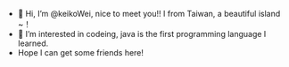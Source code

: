 - 👋 Hi, I’m @keikoWei, nice to meet you!! I from Taiwan, a beautiful island ~！
- 👀 I’m interested in codeing, java is the first programming language I learned.
-    Hope I can get some friends here!

<!---
keikoWei/keikoWei is a ✨ special ✨ repository because its `README.md` (this file) appears on your GitHub profile.
You can click the Preview link to take a look at your changes.
--->

